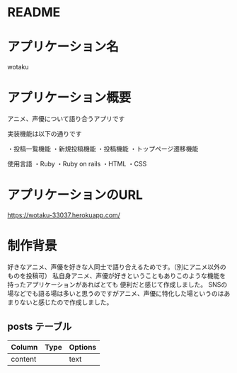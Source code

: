 # README

# アプリケーション名
wotaku

# アプリケーション概要
アニメ、声優について語り合うアプリです

実装機能は以下の通りです

・投稿一覧機能
・新規投稿機能
・投稿機能
・トップページ遷移機能

使用言語
・Ruby
・Ruby on rails
・HTML
・CSS

# アプリケーションのURL
https://wotaku-33037.herokuapp.com/


# 制作背景
好きなアニメ、声優を好きな人同士で語り合えるためです。（別にアニメ以外のものを投稿可）
私自身アニメ、声優が好きということもありこのような機能を持ったアプリケーションがあればとても
便利だと感じて作成しました。
SNSの場などでも語る場は多いと思うのですがアニメ、声優に特化した場というのはあまりないと感じたので作成しました。


## posts テーブル

| Column   | Type   | Options                   |
| -------- | ------ | ------------------------- |
| content  |        | text                      |

